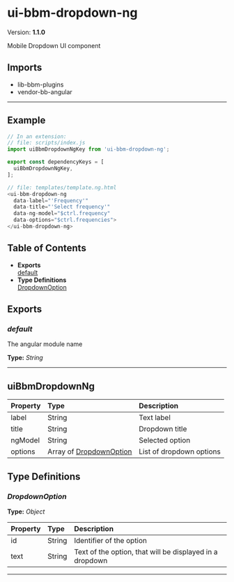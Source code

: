 # ui-bbm-dropdown-ng


Version: **1.1.0**

Mobile Dropdown UI component

## Imports

* lib-bbm-plugins
* vendor-bb-angular

---

## Example

```javascript
// In an extension:
// file: scripts/index.js
import uiBbmDropdownNgKey from 'ui-bbm-dropdown-ng';

export const dependencyKeys = [
  uiBbmDropdownNgKey,
];

// file: templates/template.ng.html
<ui-bbm-dropdown-ng
  data-label="'Frequency'"
  data-title="'Select frequency'"
  data-ng-model="$ctrl.frequency"
  data-options="$ctrl.frequencies">
</ui-bbm-dropdown-ng>
```

## Table of Contents
- **Exports**<br/>    <a href="#default">default</a><br/>
- **Type Definitions**<br/>    <a href="#DropdownOption">DropdownOption</a><br/>

## Exports

### <a name="default"></a>*default*

The angular module name

**Type:** *String*


---

## uiBbmDropdownNg


| Property | Type | Description |
| :-- | :-- | :-- |
| label | String | Text label |
| title | String | Dropdown title |
| ngModel | String | Selected option |
| options | Array of [DropdownOption](#DropdownOption) | List of dropdown options |

## Type Definitions


### <a name="DropdownOption"></a>*DropdownOption*


**Type:** *Object*


| Property | Type | Description |
| :-- | :-- | :-- |
| id | String | Identifier of the option |
| text | String | Text of the option, that will be displayed in a dropdown |

---
